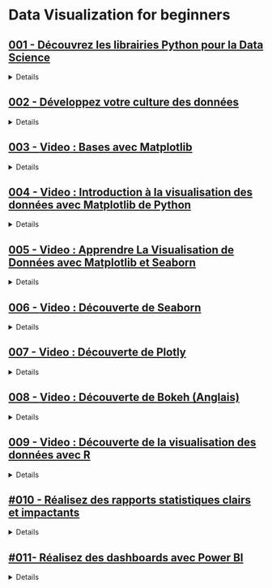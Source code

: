# **Data Visualization for beginners**

## [001 - Découvrez les librairies Python pour la Data Science](https://openclassrooms.com/fr/courses/7771531-decouvrez-les-librairies-python-pour-la-data-science)

<details>
  <summary>Details</summary>
  
</details> 


## [002 - Développez votre culture des données](https://openclassrooms.com/fr/courses/7869811-developpez-votre-culture-des-donnees)

<details>
  <summary>Details</summary>
  
</details> 


## [003 - **Video** : Bases avec Matplotlib](https://youtu.be/HcxRxmvOXkg?si=_AM2lwE9mca_lBVm)

<details>
  <summary>Details</summary>
  
</details> 


## [004 - **Video** : Introduction à la visualisation des données avec Matplotlib de Python](https://youtu.be/r0Ln7T69hQs?si=b9locP_8JDM4sH3N)

<details>
  <summary>Details</summary>
  
</details>


## [005 - **Video** : Apprendre La Visualisation de Données avec Matplotlib et Seaborn](https://youtu.be/cn1L5UWm0IM?si=LSJbCjdEYFY52aNd)

<details>
  <summary>Details</summary>
  
</details>


## [006 - **Video** : Découverte de Seaborn ](https://youtu.be/xYgfIRzNPlo?si=Ml2ZOyFPSz5d-Mec)

<details>
  <summary>Details</summary>
  
</details>

## [007 - **Video** : Découverte de Plotly](https://www.youtube.com/watch?v=2M4_NDVPAAk)

<details>
  <summary>Details</summary>
  
</details>

## [008 - **Video** : Découverte de Bokeh (Anglais) ](https://youtube.com/playlist?list=PLlbbWgBRF8EeiiqzWh29S42wh62EQm7XL&si=nPB6TVT8Ku_FqpQM)

<details>
  <summary>Details</summary>
  
</details>


## [009 - **Video** : Découverte de la visualisation des données avec R ](https://youtube.com/playlist?list=PLmJWMf9F8euQrgm_zLBW3SZgGVJa4ArMh&si=NDG-HDzTsKHdE2_S)

<details>
  <summary>Details</summary>
  
</details>

## [#010 - Réalisez des rapports statistiques clairs et impactants](https://openclassrooms.com/fr/courses/4525336-realisez-des-rapports-statistiques-clairs-et-impactants)

<details>
  <summary>Details</summary>
  
</details>

## [#011- Réalisez des dashboards avec Power BI](https://openclassrooms.com/fr/courses/7110891-realisez-des-dashboards-avec-power-bi)

<details>
  <summary>Details</summary>
  
</details>